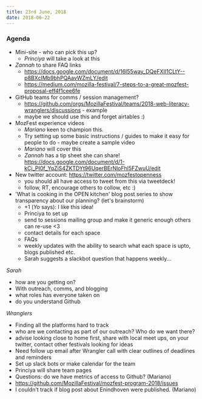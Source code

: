 ```yaml
---
title: 23rd June, 2018
date: 2018-06-22
---
```


### Agenda

- Mini-site - who can pick this up?
  - *Princiya* will take a look at this
- *Zannah* to share FAQ links
  - https://docs.google.com/document/d/16I55way_DQeFXII1CLtY--p8BXcIMb9bhPQAavWZmLY/edit
  - https://medium.com/mozilla-festival/7-steps-to-a-great-mozfest-proposal-eff4f1cee6fe
- GitHub teams for comms / session management?
  - https://github.com/orgs/MozillaFestival/teams/2018-web-literacy-wranglers/discussions - example
  - maybe we should use this and forget airtables :)
- MozFest experience videos
  - *Mariano* keen to champion this.
  - Try setting up some basic instructions / guides to make it easy for people to do - maybe create a sample video
  - *Mariano* will cover this
  - *Zannah* has a tip sheet she can share!  https://docs.google.com/document/d/1-kCj_PI0f_YqZiS4ZKTDYt96UqerBErNloFhl5FZwuU/edit
- New twitter account: https://twitter.com/mozfestopenness
  - you should all have access to tweet from this via tweetdeck!
  - follow, RT, encourage others to collow, etc :)
- 'What is cooking in the OPEN kitchen' blog post series to show transparency about our planning? (let's brainstorm)
  - +1 (*Yo* says): I like this idea!
  - Princiya to set up
  - send to sessions mailing group and make it generic enough others can re-use <3
  - contact details for each space
  - FAQs
  - weekly updates with the ability to search what each space is upto, blogs published etc.
  - Sarah suggests a slackbot question that happens weekly...

*Sarah*
 - how are you getting on?
 - With outreach, comms, and blogging
 - what roles has everyone taken on
 - do you understand Github

*Wranglers*
 - Finding all the platforms hard to track
 - who are we contacting as part of our outreach? Who do we want there?
 - advise looking close to home first, share with local meet ups, on your twitter, contact other festivals looking for ideas
 - Need follow up email after Wrangler call with clear outlines of deadlines and reminders
 - Set up slack bots or make calendar for the team
 - Princiya will share team pages
 - Questions: do we have metrics of access to Github? (Mariano)
 - https://github.com/MozillaFestival/mozfest-program-2018/issues
 - I couldn't track if blog post about Enindhoven were published. (Mariano)
